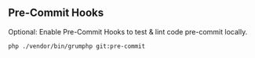 ## Pre-Commit Hooks

Optional: Enable Pre-Commit Hooks to test & lint code pre-commit locally.

`php ./vendor/bin/grumphp git:pre-commit`